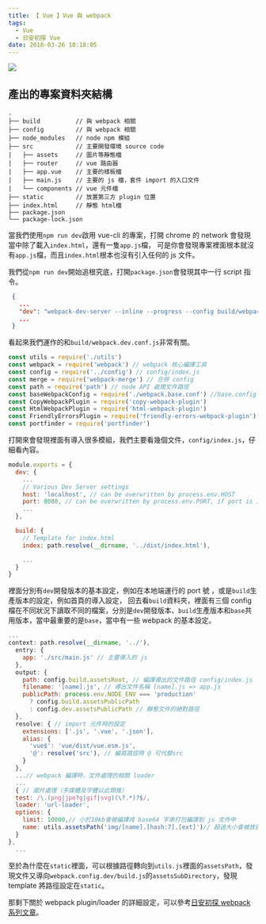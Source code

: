 ```yaml
---
title: 【 Vue 】Vue 與 webpack
tags:
  - Vue
  - 日安初探 Vue
date: 2018-03-26 10:18:05
---
```


![](/img/vue/vue.jpg)

<!-- more -->

## 產出的專案資料夾結構

```
.
├── build          // 與 webpack 相關
├── config         // 與 webpack 相關
├── node_modules   // node npm 模組
├── src            // 主要開發環境 source code
|   ├── assets     // 圖片等靜態檔
|   ├── router     // vue 路由器
|   ├── app.vue    // 主要的樣板檔
|   ├── main.js    // 主要的 js 檔，套件 import 的入口文件
|   └── components // vue 元件檔
├── static         // 放置第三方 plugin 位置
├── index.html     // 靜態 html檔
├── package.json
└── package-lock.json
```


當我們使用`npm run dev`啟用 vue-cli 的專案，打開 chrome 的 network 會發現當中除了載入`index.html`，還有一隻`app.js`檔，
可是你會發現專案裡面根本就沒有`app.js`檔，而且`index.html`根本也沒有引入任何的 js 文件。

我們從`npm run dev`開始追根究底，打開`package.json`會發現其中一行 script 指令。

```json
 {
   ...
   "dev": "webpack-dev-server --inline --progress --config build/webpack.dev.conf.js",
   ...
 }
```
看起來我們運作的和`build/webpack.dev.conf.js`非常有關。

```js
const utils = require('./utils')
const webpack = require('webpack') // webpack 核心編譯工具
const config = require('../config') // config/index.js
const merge = require('webpack-merge') // 合併 config
const path = require('path') // node API 處理文件路徑
const baseWebpackConfig = require('./webpack.base.conf') //base.config
const CopyWebpackPlugin = require('copy-webpack-plugin')
const HtmlWebpackPlugin = require('html-webpack-plugin')
const FriendlyErrorsPlugin = require('friendly-errors-webpack-plugin')
const portfinder = require('portfinder')
```

打開來會發現裡面有導入很多模組，我們主要看幾個文件，`config/index.js`，仔細看內容。

```js
module.exports = {
  dev: {
    ...
    // Various Dev Server settings
    host: 'localhost', // can be overwritten by process.env.HOST
    port: 8080, // can be overwritten by process.env.PORT, if port is in use, a free one will be determined
    ...
  },

  build: {
    // Template for index.html
    index: path.resolve(__dirname, '../dist/index.html'),

    ...
  }
}
```

裡面分別有`dev`開發版本的基本設定，例如在本地端運行的 port 號 ，或是`build`生產版本的設定，例如首頁的導入設定，
回去看`build`資料夾，裡面有三個 config 檔在不同狀況下讀取不同的檔案，分別是`dev`開發版本、`build`生產版本和`base`共用版本，當中最重要的是`base`，當中有一些 webpack 的基本設定。

```js
...
context: path.resolve(__dirname, '../'),
  entry: {
    app: './src/main.js' // 主要導入的 js
  },
  output: {
    path: config.build.assetsRoot, // 編譯導出的文件路徑 config/index.js
    filename: '[name].js', // 導出文件名稱 [name].js => app.js
    publicPath: process.env.NODE_ENV === 'production'
      ? config.build.assetsPublicPath
      : config.dev.assetsPublicPath // 靜態文件的絕對路徑
  },
  resolve: { // import 元件時的設定
    extensions: ['.js', '.vue', '.json'],
    alias: {
      'vue$': 'vue/dist/vue.esm.js',
      '@': resolve('src'), // 編寫路徑時 @ 可代替src 
    }
  },
  ...// webpack 編譯時，文件處理的相關 loader
  ...
  { // 圖片處理（多媒體及字體以此類推）
  test: /\.(png|jpe?g|gif|svg)(\?.*)?$/,
  loader: 'url-loader',
  options: {
    limit: 10000,// 小於10kb會被編譯成 base64 字串打包編譯到 js 文件中
    name: utils.assetsPath('img/[name].[hash:7].[ext]')// 超過大小會被放到/static/img/[圖片名稱].[hash值].副檔名
  }
},
  ...
```

至於為什麼在`static`裡面，可以根據路徑轉向到`utils.js`裡面的`assetsPath`，發現文件又導向`webpack.config.dev/build.js`的`assetsSubDirectory`，發現 template 將路徑設定在`static`。


那剩下關於 webpack plugin/loader 的詳細設定，可以參考[日安初探 webpack 系列文章](https://leiadot.github.io/tags/%E6%97%A5%E5%AE%89%E5%88%9D%E6%8E%A2-Webpack/)。